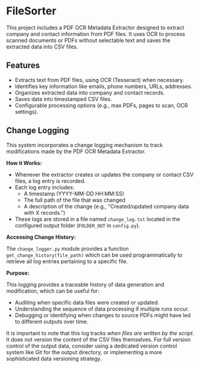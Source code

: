 # FileSorter

This project includes a PDF OCR Metadata Extractor designed to extract company and contact information from PDF files. It uses OCR to process scanned documents or PDFs without selectable text and saves the extracted data into CSV files.

## Features

- Extracts text from PDF files, using OCR (Tesseract) when necessary.
- Identifies key information like emails, phone numbers, URLs, addresses.
- Organizes extracted data into company and contact records.
- Saves data into timestamped CSV files.
- Configurable processing options (e.g., max PDFs, pages to scan, OCR settings).

## Change Logging

This system incorporates a change logging mechanism to track modifications made by the PDF OCR Metadata Extractor.

**How it Works:**

- Whenever the extractor creates or updates the company or contact CSV files, a log entry is recorded.
- Each log entry includes:
    - A timestamp (YYYY-MM-DD HH:MM:SS)
    - The full path of the file that was changed
    - A description of the change (e.g., "Created/updated company data with X records.")
- These logs are stored in a file named `change_log.txt` located in the configured output folder (`FOLDER_OUT` in `config.py`).

**Accessing Change History:**

The `change_logger.py` module provides a function `get_change_history(file_path)` which can be used programmatically to retrieve all log entries pertaining to a specific file.

**Purpose:**

This logging provides a traceable history of data generation and modification, which can be useful for:
- Auditing when specific data files were created or updated.
- Understanding the sequence of data processing if multiple runs occur.
- Debugging or identifying when changes to source PDFs might have led to different outputs over time.

It is important to note that this log tracks *when files are written by the script*. It does not version the content of the CSV files themselves. For full version control of the output data, consider using a dedicated version control system like Git for the output directory, or implementing a more sophisticated data versioning strategy.
